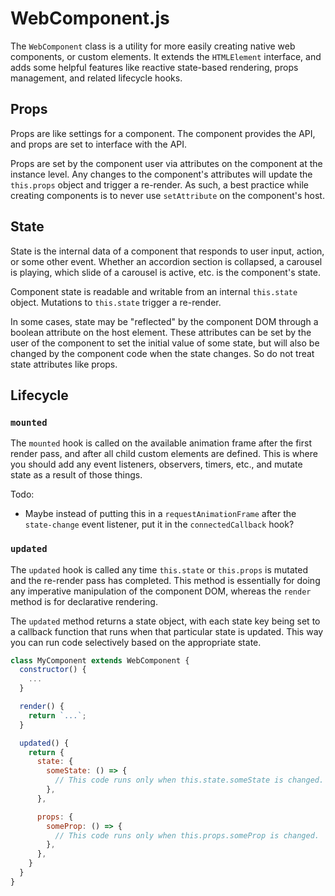 # WebComponent.js

The `WebComponent` class is a utility for more easily creating native web components, or custom elements. It extends the `HTMLElement` interface, and adds some helpful features like reactive state-based rendering, props management, and related lifecycle hooks.

## Props
Props are like settings for a component. The component provides the API, and props are set to interface with the API.

Props are set by the component user via attributes on the component at the instance level. Any changes to the component's attributes will update the `this.props` object and trigger a re-render. As such, a best practice while creating components is to never use `setAttribute` on the component's host.

## State
State is the internal data of a component that responds to user input, action, or some other event. Whether an accordion section is collapsed, a carousel is playing, which slide of a carousel is active, etc. is the component's state.

Component state is readable and writable from an internal `this.state` object. Mutations to `this.state` trigger a re-render.

In some cases, state may be "reflected" by the component DOM through a boolean attribute on the host element. These attributes can be set by the user of the component to set the initial value of some state, but will also be changed by the component code when the state changes. So do not treat state attributes like props.

## Lifecycle
### `mounted`
The `mounted` hook is called on the available animation frame after the first render pass, and after all child custom elements are defined. This is where you should add any event listeners, observers, timers, etc., and mutate state as a result of those things.

Todo:
* Maybe instead of putting this in a `requestAnimationFrame` after the `state-change` event listener, put it in the `connectedCallback` hook?

### `updated`
The `updated` hook is called any time `this.state` or `this.props` is mutated and the re-render pass has completed. This method is essentially for doing any imperative manipulation of the component DOM, whereas the `render` method is for declarative rendering.

The `updated` method returns a state object, with each state key being set to a callback function that runs when that particular state is updated. This way you can run code selectively based on the appropriate state.

```javascript
class MyComponent extends WebComponent {
  constructor() {
    ...
  }

  render() {
    return `...`;
  }

  updated() {
    return {
      state: {
        someState: () => {
          // This code runs only when this.state.someState is changed.
        },
      },

      props: {
        someProp: () => {
          // This code runs only when this.props.someProp is changed.
        },
      },
    }
  }
}
```
